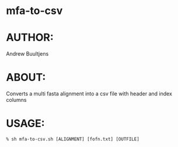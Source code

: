 # mfa-to-csv

# AUTHOR: 
Andrew Buultjens

# ABOUT:
Converts a multi fasta alignment into a csv file with header and index columns

# USAGE:
```
% sh mfa-to-csv.sh [ALIGNMENT] [fofn.txt] [OUTFILE]
```
